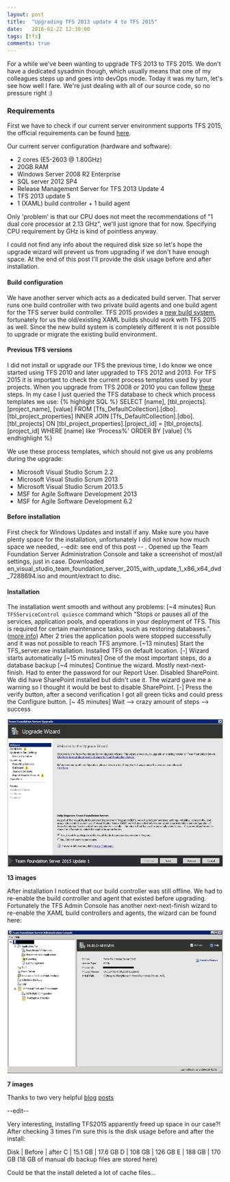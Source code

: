```yaml
---
layout: post
title:  "Upgrading TFS 2013 update 4 to TFS 2015"
date:   2016-02-22 12:30:00
tags: [tfs]
comments: true
---
```


For a while we've been wanting to upgrade TFS 2013 to TFS 2015. We don't have a dedicated sysadmin though, which usually means that one of my colleagues steps up and goes into devOps mode. Today it was my turn, let's see how well I fare. We're just dealing with all of our source code, so no pressure right :)

### Requirements

First we have to check if our current server environment supports TFS 2015, the official requirements can be found [here](https://msdn.microsoft.com/en-us/library/vs/alm/tfs/administer/requirements).

Our current server configuration (hardware and software):

<ul>
  <li class="error">2 cores (E5-2603 @ 1.80GHz)</li>
  <li class="correct">20GB RAM</li>
  <li class="correct">Windows Server 2008 R2 Enterprise</li>
  <li class="correct">SQL server 2012 SP4</li>
  <li class="correct">Release Management Server for TFS 2013 Update 4</li>
  <li class="correct">TFS 2013 update 5</li>
  <li class="correct">1 (XAML) build controller + 1 build agent</li>
</ul>

Only 'problem' is that our CPU does not meet the recommendations of "1 dual core processor at 2.13 GHz", we'll just ignore that for now. Specifying CPU requirement by GHz is kind of pointless anyway.

I could not find any info about the required disk size so let's hope the upgrade wizard will prevent us from upgrading if we don't have enough space. At the end of this post I'll provide the disk usage before and after installation.

#### Build configuration

We have another server which acts as a dedicated build server. That server runs one build controller with two private build agents and one build agent for the TFS server build controller.
TFS 2015 provides a [new build system](https://msdn.microsoft.com/en-us/library/vs/alm/build/feature-overview), fortunately for us the old/existing XAML builds should work with TFS 2015 as well. Since the new build system is completely different it is not possible to upgrade or migrate the existing build environment.

#### Previous TFS versions

I did not install or upgrade our TFS the previous time, I do know we once started using TFS 2010 and later upgraded to TFS 2012 and 2013.
For TFS 2015 it is important to check the current process templates used by your projects. When you upgrade from TFS 2008 or 2010 you can follow [these](https://msdn.microsoft.com/Library/vs/alm/work/customize/upgrade-tfs-2008-or-2010) steps.
In my case I just queried the TFS database to check which process templates we use:
{% highlight SQL %}
SELECT [name], [tbl_projects].[project_name], [value]
FROM [Tfs_DefaultCollection].[dbo].[tbl_project_properties] 
INNER JOIN [Tfs_DefaultCollection].[dbo].[tbl_projects] 
ON [tbl_project_properties].[project_id] = [tbl_projects].[project_id]
WHERE [name] like 'Process%'
ORDER BY [value]
{% endhighlight %}

We use these process templates, which should not give us any problems during the upgrade:

* Microsoft Visual Studio Scrum 2.2
* Microsoft Visual Studio Scrum 2013
* Microsoft Visual Studio Scrum 2013.5
* MSF for Agile Software Development 2013
* MSF for Agile Software Development 6.2

#### Before installation
First check for Windows Updates and install if any.
Make sure you have plenty space for the installation, unfortunately I did not know how much space we needed, --edit: see end of this post -- . 
Opened up the Team Foundation Server Administration Console and take a screenshot of most/all settings, just in case.
Downloaded en_visual_studio_team_foundation_server_2015_with_update_1_x86_x64_dvd_7288694.iso and mount/extract to disc.

#### Installation
The installation went smooth and without any problems:
[~4 minutes] Run <code>TFSServiceControl quiesce</code> command which "Stops or pauses all of the services, application pools, and operations in your deployment of TFS. This is required for certain maintenance tasks, such as restoring databases.". ([more info](https://msdn.microsoft.com/Library/vs/alm/TFS/administer/command-line/tfsservicecontrol-cmd))
After 2 tries the application pools were stopped successfully and it was not possible to reach TFS anymore.
[~13 minutes] Start the TFS_server.exe installation. Installed TFS on default location.
[-] Wizard starts automatically
[~15 minutes] One of the most important steps, do a database backup
[~4 minutes] Continue the wizard. Mostly next-next-finish. Had to enter the password for our Report User. Disabled SharePoint. We did have SharePoint installed but didn't use it. The wizard gave me a warning so I thought it would be best to disable SharePoint.
[-] Press the verify button, after a second verification I got all green ticks and could press the Configure button.
[~ 45 minutes] Wait --> crazy amount of steps --> success

<p class="centered-image gallery">
	<a href="/assets/tfs-upgrade/1.install.png" data-group="1" class="first">
		<img src="/assets/tfs-upgrade/2.wizard.png" class="galleryItemThumb" />
	</a>
	<a href="/assets/tfs-upgrade/2.wizard.png" data-group="1"></a>
	<a href="/assets/tfs-upgrade/3.database_backup.png" data-group="1"></a>
	<a href="/assets/tfs-upgrade/4.database_backup_tool.png" data-group="1"></a>
	<a href="/assets/tfs-upgrade/5.database_backup_tool_busy.png" data-group="1"></a>
	<a href="/assets/tfs-upgrade/6.app_tier.png" data-group="1"></a>
	<a href="/assets/tfs-upgrade/7.cache_folder.png" data-group="1"></a>
	<a href="/assets/tfs-upgrade/8.4.configure_reporting.png" data-group="1"></a>
	<a href="/assets/tfs-upgrade/9.verify.png" data-group="1"></a>
	<a href="/assets/tfs-upgrade/10.0.configure_done.png" data-group="1"></a>
	<a href="/assets/tfs-upgrade/10.1.update_progress.png" data-group="1"></a>
	<a href="/assets/tfs-upgrade/10.2.update_done.png" data-group="1"></a>
	<a href="/assets/tfs-upgrade/11.upgrade_done.png" data-group="1"></a>
</p>
<strong>13 images</strong>

After installation I noticed that our build controller was still offline.
We had to re-enable the build controller and agent that existed before upgrading.
Fortunately the TFS Admin Console has another next-next-finish wizard to re-enable the XAML build controllers and agents, the wizard can be found here:

<p class="centered-image gallery">
	<a href="/assets/tfs-upgrade/12.admin_console.png" data-group="2" class="first">
		<img src="/assets/tfs-upgrade/12.admin_console.png" class="galleryItemThumb" />
	</a>
	<a href="/assets/tfs-upgrade/13.0.build_controller.png" data-group="2"></a>
	<a href="/assets/tfs-upgrade/13.1.build_controller.png" data-group="2"></a>
	<a href="/assets/tfs-upgrade/13.2.build_controller.png" data-group="2"></a>
	<a href="/assets/tfs-upgrade/13.3.build_controller.png" data-group="2"></a>
	<a href="/assets/tfs-upgrade/13.4.build_controller.png" data-group="2"></a>
	<a href="/assets/tfs-upgrade/13.5.build_controller.png" data-group="2"></a>
</p>
<strong>7 images</strong>

Thanks to two very helpful [blog](http://blogs.4ward.it/upgrading-tfs-2013-4-to-tfs-2015/) [posts](http://nkdagility.com/upgrading-to-tfs-2015-in-production-done/)

--edit--

Very interesting, installing TFS2015 apparently freed up space in our case?!
After checking 3 times I'm sure this is the disk usage before and after the install:

Disk | Before  | after
C    | 15.1 GB | 17.6 GB
D    | 108  GB | 126  GB
E    | 188  GB | 170  GB (18 GB of manual db backup files are stored here)

Could be that the install deleted a lot of cache files...

